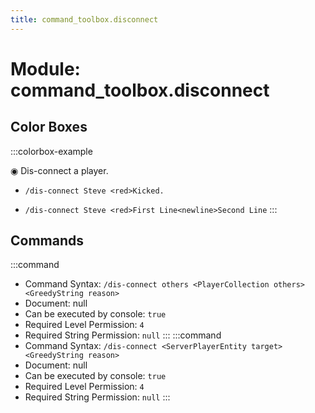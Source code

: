 ```yaml
---
title: command_toolbox.disconnect
---
```



# Module: command_toolbox.disconnect

## Color Boxes

:::colorbox-example

◉ Dis-connect a player.

- `/dis-connect Steve <red>Kicked.`

- `/dis-connect Steve <red>First Line<newline>Second Line`
:::

## Commands
:::command
- Command Syntax: `/dis-connect others <PlayerCollection others> <GreedyString reason>`
- Document: null
- Can be executed by console: `true`
- Required Level Permission: `4`
- Required String Permission: `null`
:::
:::command
- Command Syntax: `/dis-connect <ServerPlayerEntity target> <GreedyString reason>`
- Document: null
- Can be executed by console: `true`
- Required Level Permission: `4`
- Required String Permission: `null`
:::
